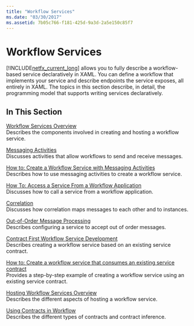 ```yaml
---
title: "Workflow Services"
ms.date: "03/30/2017"
ms.assetid: 7b05c766-f181-425d-9a3d-2a5e150c85f7
---
```

# Workflow Services

[!INCLUDE[netfx_current_long](../../../../includes/netfx-current-long-md.md)] allows you to fully describe a workflow-based service declaratively in XAML. You can define a workflow that implements your service and describe endpoints the service exposes, all entirely in XAML. The topics in this section describe, in detail, the programming model that supports writing services declaratively.  
  
## In This Section  

 [Workflow Services Overview](workflow-services-overview.md)  
 Describes the components involved in creating and hosting a workflow service.  
  
 [Messaging Activities](messaging-activities.md)  
 Discusses activities that allow workflows to send and receive messages.  
  
 [How to: Create a Workflow Service with Messaging Activities](how-to-create-a-workflow-service-with-messaging-activities.md)  
 Describes how to use messaging activities to create a workflow service.  
  
 [How To: Access a Service From a Workflow Application](how-to-access-a-service-from-a-workflow-application.md)  
 Discusses how to call a service from a workflow application.  
  
 [Correlation](correlation.md)  
 Discusses how correlation maps messages to each other and to instances.  
  
 [Out-of-Order Message Processing](out-of-order-message-processing.md)  
 Describes configuring a service to accept out of order messages.  
  
 [Contract First Workflow Service Development](../../windows-workflow-foundation/contract-first-workflow-service-development.md)  
 Describes creating a workflow service based on an existing service contract.  
  
 [How to: Create a workflow service that consumes an existing service contract](../../windows-workflow-foundation/how-to-create-a-workflow-service-that-consumes-an-existing-service-contract.md)  
 Provides a step-by-step example of creating a workflow service using an existing service contract.  
  
 [Hosting Workflow Services Overview](hosting-workflow-services-overview.md)  
 Describes the different aspects of hosting a workflow service.  
  
 [Using Contracts in Workflow](using-contracts-in-workflow.md)  
 Describes the different types of contracts and contract inference.
